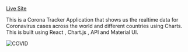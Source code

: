 [Live Site](https://corona-tracker-shivam.herokuapp.com/)

This is a Corona Tracker Application that shows us the realtime data for Coronavirus cases across the world and different countries using Charts.
This is built using React , Chart.js , API and Material UI.


![COVID](https://i.ibb.co/8sqjrxJ/covid.png)


